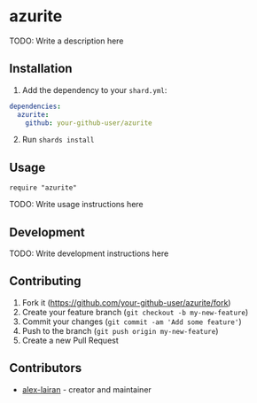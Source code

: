 # azurite

TODO: Write a description here

## Installation

1. Add the dependency to your `shard.yml`:
```yaml
dependencies:
  azurite:
    github: your-github-user/azurite
```
2. Run `shards install`

## Usage

```crystal
require "azurite"
```

TODO: Write usage instructions here

## Development

TODO: Write development instructions here

## Contributing

1. Fork it (<https://github.com/your-github-user/azurite/fork>)
2. Create your feature branch (`git checkout -b my-new-feature`)
3. Commit your changes (`git commit -am 'Add some feature'`)
4. Push to the branch (`git push origin my-new-feature`)
5. Create a new Pull Request

## Contributors

- [alex-lairan](https://github.com/your-github-user) - creator and maintainer
